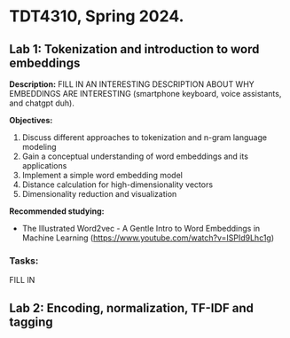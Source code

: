 # TDT4310, Spring 2024.

## Lab 1: Tokenization and introduction to word embeddings
**Description:**
FILL IN AN INTERESTING DESCRIPTION ABOUT WHY EMBEDDINGS ARE INTERESTING (smartphone keyboard, voice assistants, and chatgpt duh).

**Objectives:**
1. Discuss different approaches to tokenization and n-gram language modeling
2. Gain a conceptual understanding of word embeddings and its applications
3. Implement a simple word embedding model
4. Distance calculation for high-dimensionality vectors
5. Dimensionality reduction and visualization

**Recommended studying:**
- The Illustrated Word2vec - A Gentle Intro to Word Embeddings in Machine Learning (https://www.youtube.com/watch?v=ISPId9Lhc1g)

### Tasks:
FILL IN

## Lab 2: Encoding, normalization, TF-IDF and tagging
